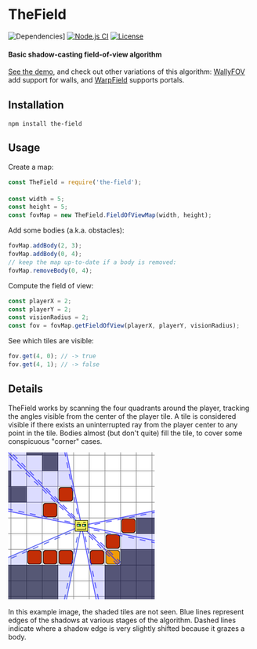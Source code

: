 # TheField

![Dependencies](https://img.shields.io/badge/dependencies-none-green.svg)]
[![Node.js CI](https://github.com/sbj42/the-field/workflows/Node.js%20CI/badge.svg)](https://github.com/sbj42/the-field/actions?query=workflow%3A%22Node.js+CI%22)
[![License](https://img.shields.io/github/license/sbj42/the-field.svg)](https://github.com/sbj42/the-field)

#### Basic shadow-casting field-of-view algorithm

[See the demo](https://sbj42.github.io/projects/the-field-demo/www/), and check out other variations of this algorithm: [WallyFOV](https://github.com/sbj42/wally-fov) add support for walls, and [WarpField](https://github.com/sbj42/warp-field) supports portals.

## Installation

~~~
npm install the-field
~~~

## Usage

Create a map:
```js
const TheField = require('the-field');

const width = 5;
const height = 5;
const fovMap = new TheField.FieldOfViewMap(width, height);
```

Add some bodies (a.k.a. obstacles):
```js
fovMap.addBody(2, 3);
fovMap.addBody(0, 4);
// keep the map up-to-date if a body is removed:
fovMap.removeBody(0, 4);
```

Compute the field of view:
```js
const playerX = 2;
const playerY = 2;
const visionRadius = 2;
const fov = fovMap.getFieldOfView(playerX, playerY, visionRadius);
```

See which tiles are visible:
```js
fov.get(4, 0); // -> true
fov.get(4, 1); // -> false
```

## Details

TheField works by scanning the four quadrants around the player, tracking the angles visible from the center of the player tile.  A tile is considered visible if there exists an uninterrupted ray from the player center to any point in the tile.  Bodies almost (but don't quite) fill the tile, to cover some conspicuous "corner" cases.

![Example Image](https://raw.githubusercontent.com/sbj42/the-field/master/img/example2.png)

In this example image, the shaded tiles are not seen.  Blue lines represent edges of the shadows at various stages of the algorithm.  Dashed lines indicate where a shadow edge is very slightly shifted because it grazes a body.
